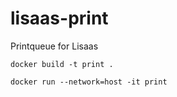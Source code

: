 # lisaas-print
Printqueue for Lisaas

```
docker build -t print .
```

```
docker run --network=host -it print
```